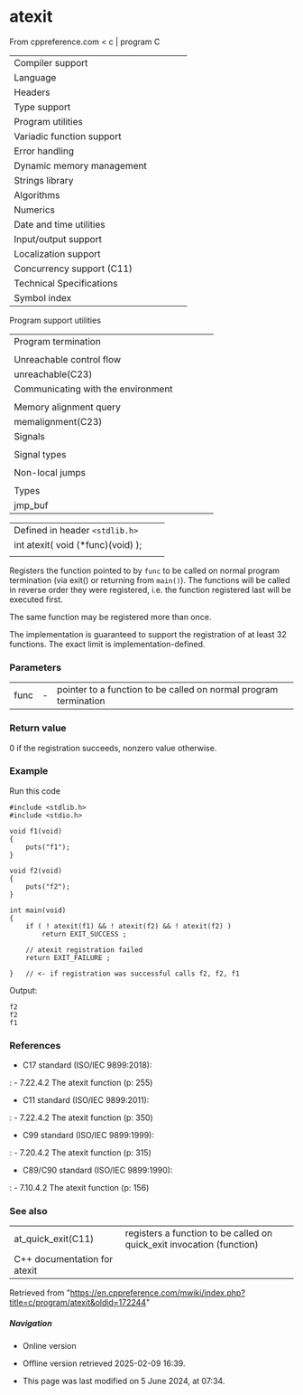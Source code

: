 # atexit

From cppreference.com
< c‎ | program
 C

|  |  |  |  |  |
| --- | --- | --- | --- | --- |
| Compiler support | | | | |
| Language | | | | |
| Headers | | | | |
| Type support | | | | |
| Program utilities | | | | |
| Variadic function support | | | | |
| Error handling | | | | |
| Dynamic memory management | | | | |
| Strings library | | | | |
| Algorithms | | | | |
| Numerics | | | | |
| Date and time utilities | | | | |
| Input/output support | | | | |
| Localization support | | | | |
| Concurrency support (C11) | | | | |
| Technical Specifications | | | | |
| Symbol index | | | | |

 Program support utilities

|  |  |  |  |  |
| --- | --- | --- | --- | --- |
| Program termination | | | | |
| |  |  |  |  |  | | --- | --- | --- | --- | --- | | abort | | | | | | exit | | | | | | quick_exit(C11) | | | | | | _Exit(C99) | | | | | | |  |  |  |  |  | | --- | --- | --- | --- | --- | | ****atexit**** | | | | | | at_quick_exit(C11) | | | | | | EXIT_SUCCESSEXIT_FAILURE | | | | | |
| Unreachable control flow | | | | |
| unreachable(C23) | | | | |
| Communicating with the environment | | | | |
| |  |  |  |  |  | | --- | --- | --- | --- | --- | | getenvgetenv_s(C11) | | | | | | |  |  |  |  |  | | --- | --- | --- | --- | --- | | system | | | | | |  | | | | | |
| Memory alignment query | | | | |
| memalignment(C23) | | | | |
| Signals | | | | |
| |  |  |  |  |  | | --- | --- | --- | --- | --- | | signal | | | | | | raise | | | | | | sig_atomic_t | | | | | | |  |  |  |  |  | | --- | --- | --- | --- | --- | | SIG_DFLSIG_IGN | | | | | | SIG_ERR | | | | | |
| Signal types | | | | |
| |  |  |  |  |  | | --- | --- | --- | --- | --- | | SIGABRTSIGFPESIGILL | | | | | | |  |  |  |  |  | | --- | --- | --- | --- | --- | | SIGINTSIGSEGVSIGTERM | | | | | |
| Non-local jumps | | | | |
| |  |  |  |  |  | | --- | --- | --- | --- | --- | | setjmp | | | | | | |  |  |  |  |  | | --- | --- | --- | --- | --- | | longjmp | | | | | |
| Types | | | | |
| jmp_buf | | | | |

|  |  |  |
| --- | --- | --- |
| Defined in header `<stdlib.h>` |  |  |
| int atexit( void (\*func)(void) ); |  |  |
|  |  |  |

Registers the function pointed to by `func` to be called on normal program termination (via exit() or returning from `main()`). The functions will be called in reverse order they were registered, i.e. the function registered last will be executed first.

The same function may be registered more than once.

The implementation is guaranteed to support the registration of at least 32 functions. The exact limit is implementation-defined.

### Parameters

|  |  |  |
| --- | --- | --- |
| func | - | pointer to a function to be called on normal program termination |

### Return value

​0​ if the registration succeeds, nonzero value otherwise.

### Example

Run this code

```
#include <stdlib.h>
#include <stdio.h>
 
void f1(void)
{
    puts("f1");
}
 
void f2(void)
{
    puts("f2");
}
 
int main(void)
{
    if ( ! atexit(f1) && ! atexit(f2) && ! atexit(f2) )
        return EXIT_SUCCESS ;
 
    // atexit registration failed
    return EXIT_FAILURE ;
 
}   // <- if registration was successful calls f2, f2, f1

```

Output:

```
f2
f2
f1

```

### References

- C17 standard (ISO/IEC 9899:2018):

:   - 7.22.4.2 The atexit function (p: 255)

- C11 standard (ISO/IEC 9899:2011):

:   - 7.22.4.2 The atexit function (p: 350)

- C99 standard (ISO/IEC 9899:1999):

:   - 7.20.4.2 The atexit function (p: 315)

- C89/C90 standard (ISO/IEC 9899:1990):

:   - 7.10.4.2 The atexit function (p: 156)

### See also

|  |  |
| --- | --- |
| at_quick_exit(C11) | registers a function to be called on quick_exit invocation   (function) |
| C++ documentation for atexit | |

Retrieved from "<https://en.cppreference.com/mwiki/index.php?title=c/program/atexit&oldid=172244>"

##### Navigation

- Online version
- Offline version retrieved 2025-02-09 16:39.

- This page was last modified on 5 June 2024, at 07:34.